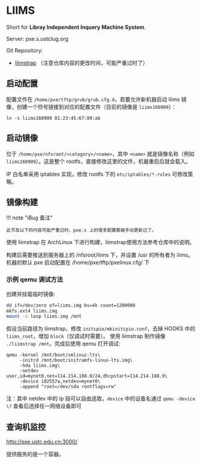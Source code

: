 # LIIMS

Short for **Libray Independent Inquery Machine System**.

Server: pxe.s.ustclug.org

Git Repository:

- [liimstrap](https://github.com/ustclug/liimstrap) （注意仓库内容的更改时间，可能严重过时了）

## 启动配置

配置文件在 `/home/pxe/tftp/grub/grub.cfg.d`，若要允许新机器启动 liims 镜像，创建一个符号链接到对应的配置文件（目前的镜像是 `liims160909`）：

```shell
ln -s liims160909 01:23:45:67:89:ab
```

## 启动镜像

位于 `/home/pxe/nfsroot/<category>/<name>`，其中 `<name>` 就是镜像名称（例如 `liims160909`）。这是整个 rootfs，直接修改这里的文件，机器重启后就会载入。

IP 白名单采用 iptables 实现，修改 rootfs 下的 `etc/iptables/*.rules` 可修改策略。

## 镜像构建

!!! note "iBug 备注"

    此节及以下的内容可能严重过时，pxe.s 上的很多配置都被手动更新过了。

使用 liimstrap 在 ArchLinux 下进行构建，liimstrap使用方法参考仓库中的说明。

构建后需要推送到服务器上的 /nfsroot/liims 下，并设置 /usr 的所有者为 liims。机器的默认 pxe 启动配置在 /home/pxe/tftp/pxelinux.cfg/ 下

### 示例 qemu 调试方法

创建并挂载临时镜像:

```sh
dd if=/dev/zero of=liims.img bs=4k count=1200000
mkfs.ext4 liims.img
mount -o loop liims.img /mnt
```

假设当前路径为 liimstrap，修改 `initcpio/mkinitcpio.conf`，去掉 HOOKS 中的 `liims_root`，增加 `block`（仅调试时需要）。 使用 liimstrap 制作镜像 `./liimstrap /mnt`。完成后使用 qemu 打开调试:

```shell
qemu -kernel /mnt/boot/vmlinuz-lts\
     -initrd /mnt/boot/initramfs-linux-lts.img\
     -hda liims.img\
     -netdev user,id=mynet0,net=114.214.188.0/24,dhcpstart=114.214.188.9\
     -device i82557a,netdev=mynet0\
     -append "root=/dev/sda rootflags=rw"
```

注：其中 netdev 中的 ip 段可以自由选取，`device` 中的设备名通过 `qemu -device \?` 查看后选择任一网络设备即可

## 查询机监控

<http://pxe.ustc.edu.cn:3000/>

提供服务的是一个容器。
